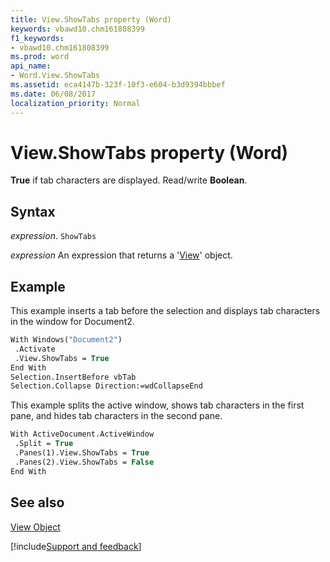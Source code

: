 ```yaml
---
title: View.ShowTabs property (Word)
keywords: vbawd10.chm161808399
f1_keywords:
- vbawd10.chm161808399
ms.prod: word
api_name:
- Word.View.ShowTabs
ms.assetid: eca4147b-323f-10f3-e604-b3d9394bbbef
ms.date: 06/08/2017
localization_priority: Normal
---
```



# View.ShowTabs property (Word)

 **True** if tab characters are displayed. Read/write **Boolean**.


## Syntax

_expression_. `ShowTabs`

 _expression_ An expression that returns a '[View](Word.View.md)' object.


## Example

This example inserts a tab before the selection and displays tab characters in the window for Document2.


```vb
With Windows("Document2") 
 .Activate 
 .View.ShowTabs = True 
End With 
Selection.InsertBefore vbTab 
Selection.Collapse Direction:=wdCollapseEnd
```

This example splits the active window, shows tab characters in the first pane, and hides tab characters in the second pane.




```vb
With ActiveDocument.ActiveWindow 
 .Split = True 
 .Panes(1).View.ShowTabs = True 
 .Panes(2).View.ShowTabs = False 
End With
```


## See also


[View Object](Word.View.md)

[!include[Support and feedback](~/includes/feedback-boilerplate.md)]
